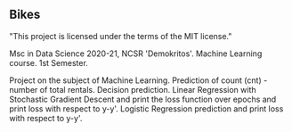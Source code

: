 ## Bikes

"This project is licensed under the terms of the MIT license."

Msc in Data Science 2020-21, NCSR 'Demokritos'. Machine Learning course. 1st Semester.

Project on the subject of Machine Learning. 
Prediction of count (cnt) - number of total rentals. 
Decision prediction. 
Linear Regression with Stochastic Gradient Descent and print the loss function over epochs and print loss with respect to y-y'. 
Logistic Regression prediction and print loss with respect to y-y'. 
